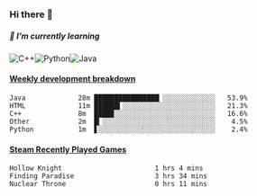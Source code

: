 ### Hi there 👋

##### 🌱 I’m currently learning

![C++](https://img.shields.io/badge/-C++-00599C?style=flat-square&logo=c)![Python](https://img.shields.io/badge/-Python-black?style=flat-square&logo=Python)![Java](https://img.shields.io/badge/-java-E34A86?style=flat-square&logo=java)


<!-- waka-box start -->
#### <a href="https://gist.github.com/bf274261b4c8553e17fc709dfc3cfa97" target="_blank">Weekly development breakdown</a>
```text
Java        	 28m ████████████████▏░░░░░░░░░░░░░   53.9% 
HTML        	 11m ██████▍░░░░░░░░░░░░░░░░░░░░░░░   21.3% 
C++         	 8m  ████▉░░░░░░░░░░░░░░░░░░░░░░░░░   16.6% 
Other       	 2m  █▎░░░░░░░░░░░░░░░░░░░░░░░░░░░░    4.5% 
Python      	 1m  ▋░░░░░░░░░░░░░░░░░░░░░░░░░░░░░    2.4% 
```
<!-- Powered by https://github.com/YouEclipse/waka-box-go . -->
<!-- waka-box end -->



 <!-- steam-box start -->
#### <a href="https://gist.github.com/afc28dc1b85d9bc5cebfbe9d5e3639db" target="_blank">Steam Recently Played Games</a>
```text
Hollow Knight                       1 hrs 4 mins
Finding Paradise                    3 hrs 34 mins
Nuclear Throne                      0 hrs 11 mins
```
<!-- Powered by https://github.com/YouEclipse/steam-box . -->
<!-- steam-box end -->

<!--
**KomoreKalu/KomoreKalu** is a ✨ _special_ ✨ repository because its `README.md` (this file) appears on your GitHub profile.

Here are some ideas to get you started:

- 🔭 I’m currently working on ...
- 🌱 I’m currently learning ...
- 👯 I’m looking to collaborate on ...
- 🤔 I’m looking for help with ...
- 💬 Ask me about ...
- 📫 How to reach me: ...
- 😄 Pronouns: ...
- ⚡ Fun fact: ...
-->
